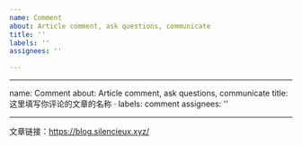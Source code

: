 ```yaml
---
name: Comment
about: Article comment, ask questions, communicate
title: ''
labels: ''
assignees: ''

---
```


---
name: Comment
about: Article comment, ask questions, communicate
title: 这里填写你评论的文章的名称 ·
labels: comment
assignees: ''

---

文章链接：<https://blog.silencieux.xyz/>

<!-- 
- 发起前请先检查是否已存在该文章 Issue。请不要重复建立相同 Issue。
- 请替换上方文章链接为你评论的文章链接。
- 请在发起后的 Issue 中再进行评论。

谢谢配合！
-->

